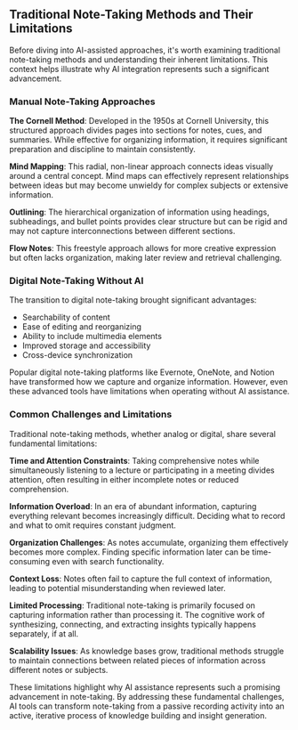 ## Traditional Note-Taking Methods and Their Limitations

Before diving into AI-assisted approaches, it's worth examining traditional note-taking methods and understanding their inherent limitations. This context helps illustrate why AI integration represents such a significant advancement.

### Manual Note-Taking Approaches

**The Cornell Method**: Developed in the 1950s at Cornell University, this structured approach divides pages into sections for notes, cues, and summaries. While effective for organizing information, it requires significant preparation and discipline to maintain consistently.

**Mind Mapping**: This radial, non-linear approach connects ideas visually around a central concept. Mind maps can effectively represent relationships between ideas but may become unwieldy for complex subjects or extensive information.

**Outlining**: The hierarchical organization of information using headings, subheadings, and bullet points provides clear structure but can be rigid and may not capture interconnections between different sections.

**Flow Notes**: This freestyle approach allows for more creative expression but often lacks organization, making later review and retrieval challenging.

### Digital Note-Taking Without AI

The transition to digital note-taking brought significant advantages:
- Searchability of content
- Ease of editing and reorganizing
- Ability to include multimedia elements
- Improved storage and accessibility
- Cross-device synchronization

Popular digital note-taking platforms like Evernote, OneNote, and Notion have transformed how we capture and organize information. However, even these advanced tools have limitations when operating without AI assistance.

### Common Challenges and Limitations

Traditional note-taking methods, whether analog or digital, share several fundamental limitations:

**Time and Attention Constraints**: Taking comprehensive notes while simultaneously listening to a lecture or participating in a meeting divides attention, often resulting in either incomplete notes or reduced comprehension.

**Information Overload**: In an era of abundant information, capturing everything relevant becomes increasingly difficult. Deciding what to record and what to omit requires constant judgment.

**Organization Challenges**: As notes accumulate, organizing them effectively becomes more complex. Finding specific information later can be time-consuming even with search functionality.

**Context Loss**: Notes often fail to capture the full context of information, leading to potential misunderstanding when reviewed later.

**Limited Processing**: Traditional note-taking is primarily focused on capturing information rather than processing it. The cognitive work of synthesizing, connecting, and extracting insights typically happens separately, if at all.

**Scalability Issues**: As knowledge bases grow, traditional methods struggle to maintain connections between related pieces of information across different notes or subjects.

These limitations highlight why AI assistance represents such a promising advancement in note-taking. By addressing these fundamental challenges, AI tools can transform note-taking from a passive recording activity into an active, iterative process of knowledge building and insight generation.